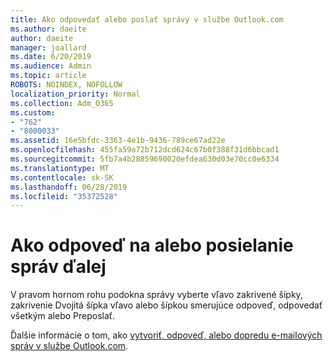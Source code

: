 ```yaml
---
title: Ako odpovedať alebo poslať správy v službe Outlook.com
ms.author: daeite
author: daeite
manager: joallard
ms.date: 6/20/2019
ms.audience: Admin
ms.topic: article
ROBOTS: NOINDEX, NOFOLLOW
localization_priority: Normal
ms.collection: Adm_O365
ms.custom:
- "762"
- "8000033"
ms.assetid: 16e5bfdc-3363-4e1b-9436-789ce67ad22e
ms.openlocfilehash: 455fa59a72b712dcd624c67b0f388f31d6bbcad1
ms.sourcegitcommit: 5fb7a4b28859690020efdea630d03e70cc0e6334
ms.translationtype: MT
ms.contentlocale: sk-SK
ms.lasthandoff: 06/28/2019
ms.locfileid: "35372528"
---
```

# <a name="how-to-reply-to-or-forward-messages"></a>Ako odpoveď na alebo posielanie správ ďalej

V pravom hornom rohu podokna správy vyberte vľavo zakrivené šípky, zakrivenie Dvojitá šípka vľavo alebo šípkou smerujúce odpoveď, odpovedať všetkým alebo Preposlať.
  
Ďalšie informácie o tom, ako [vytvoriť, odpoveď, alebo dopredu e-mailových správ v službe Outlook.com](https://support.office.com/article/5a240eb5-8840-4146-b5e8-b078dce6e5e4?wt.mc_id=Office_Outlook_com_Alchemy).